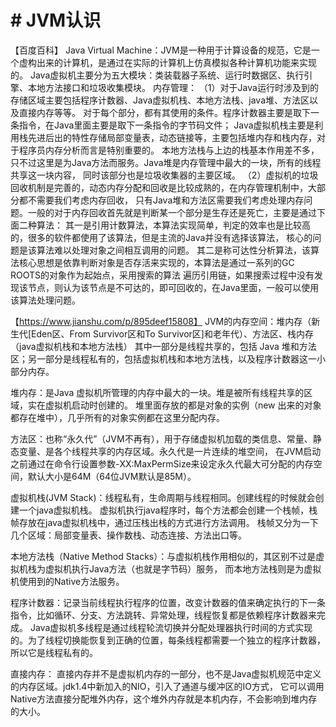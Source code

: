 # # JVM认识

【百度百科】
Java Virtual Machine：JVM是一种用于计算设备的规范，它是一个虚构出来的计算机，是通过在实际的计算机上仿真模拟各种计算机功能来实现的。
Java虚拟机主要分为五大模块：类装载器子系统、运行时数据区、执行引擎、本地方法接口和垃圾收集模块。
内存管理：
    （1）对于Java运行时涉及到的存储区域主要包括程序计数器、Java虚拟机栈、本地方法栈、java堆、方法区以及直接内存等等。
    对于每个部分，都有其使用的条件。程序计数器主要是取下一条指令，在Java里面主要是取下一条指令的字节码文件；
    Java虚拟机栈主要是利用栈先进后出的特性存储局部变量表，动态链接等，主要包括堆内存和栈内存，对于程序员内存分析而言是特别重要的。
    本地方法栈与上边的栈基本作用差不多，只不过这里是为Java方法而服务。Java堆是内存管理中最大的一块，所有的线程共享这一块内容，
    同时该部分也是垃圾收集器的主要区域。
    （2）虚拟机的垃圾回收机制是完善的，动态内存分配和回收是比较成熟的，在内存管理机制中，大部分都不需要我们考虑内存回收，
    只有Java堆和方法区需要我们考虑处理内存问题。一般的对于内存回收首先就是判断某一个部分是生存还是死亡，主要是通过下面二种算法：
       其一是引用计数算法，本算法实现简单，判定的效率也是比较高的，很多的软件都使用了该算法，但是主流的Java并没有选择该算法，
           核心的问题是该算法难以处理对象之间相互调用的问题。
       其二是称可达性分析算法，该算法核心思想是依靠判断对象是否存活来实现的，本算法是通过一系列的GC ROOTS的对象作为起始点，采用搜索的算法
           遍历引用链，如果搜索过程中没有发现该节点，则认为该节点是不可达的，即可回收的，在Java里面，一般可以使用该算法处理问题。


【https://www.jianshu.com/p/895deef15808】
JVM的内存空间：堆内存（新生代[Eden区、From Survivor区和To Survivor区]和老年代）、方法区、栈内存（java虚拟机栈和本地方法栈）
其中一部分是线程共享的，包括 Java 堆和方法区；另一部分是线程私有的，包括虚拟机栈和本地方法栈，以及程序计数器这一小部分内存。

堆内存：是Java 虚拟机所管理的内存中最大的一块。堆是被所有线程共享的区域，实在虚拟机启动时创建的。
    堆里面存放的都是对象的实例（new 出来的对象都存在堆中），几乎所有的对象实例都在这里分配内存。

方法区：也称“永久代”（JVM不再有），用于存储虚拟机加载的类信息、常量、静态变量、是各个线程共享的内存区域。永久代是一片连续的堆空间，
    在JVM启动之前通过在命令行设置参数-XX:MaxPermSize来设定永久代最大可分配的内存空间，默认大小是64M（64位JVM默认是85M）。

虚拟机栈(JVM Stack)：线程私有，生命周期与线程相同。创建线程的时候就会创建一个java虚拟机栈。
    虚拟机执行java程序时，每个方法都会创建一个栈帧，栈帧存放在java虚拟机栈中，通过压栈出栈的方式进行方法调用。
    栈帧又分为一下几个区域：局部变量表、操作数栈、动态连接、方法出口等。

本地方法栈（Native Method Stacks）：与虚拟机栈作用相似的，其区别不过是虚拟机栈为虚拟机执行Java方法（也就是字节码）服务，
    而本地方法栈则是为虚拟机使用到的Native方法服务。

程序计数器：记录当前线程执行程序的位置，改变计数器的值来确定执行的下一条指令，比如循环、分支、方法跳转、异常处理，线程恢复都是依赖程序计数器来完成。
    Java虚拟机多线程是通过线程轮流切换并分配处理器执行时间的方式实现的。为了线程切换能恢复到正确的位置，每条线程都需要一个独立的程序计数器，所以它是线程私有的。

  直接内存：
     直接内存并不是虚拟机内存的一部分，也不是Java虚拟机规范中定义的内存区域。jdk1.4中新加入的NIO，引入了通道与缓冲区的IO方式，
     它可以调用Native方法直接分配堆外内存，这个堆外内存就是本机内存，不会影响到堆内存的大小。
